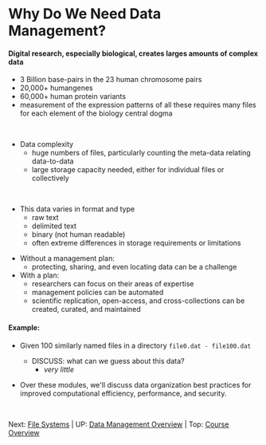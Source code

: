 # Why Do We Need Data Management?

#### Digital research, especially biological, creates larges amounts of complex data
 + 3 Billion base-pairs in the 23 human chromosome pairs
 + 20,000+ humangenes
 + 60,000+ human protein variants
 + measurement of the expression patterns of all these requires many files for each element of the biology central dogma
 
 <br>

* Data complexity
  + huge numbers of files, particularly counting the meta-data relating data-to-data
  + large storage capacity needed, either for individual files or collectively

 <br>
 
 + This data varies in format and type
   * raw text
   * delimited text
   * binary (not human readable)
   * often extreme differences in storage requirements or limitations


* Without a management plan:
  + protecting, sharing, and even locating data can be a challenge
* With a plan:
  + researchers can focus on their areas of expertise
  + management policies can be automated
  + scientific replication, open-access, and cross-collections can be created, curated, and maintained

#### Example:
* Given 100 similarly named files in a directory
`file0.dat - file100.dat`
  + DISCUSS: what can we guess about this data?
    * *very little*


* Over these modules, we'll discuss data organization best practices for improved computational efficiency, performance, and security.

<br>

Next: [File Systems](data_management_01_02.md) | UP: [Data Management Overview](data_management.md) | Top: [Course Overview](../../index.md)
